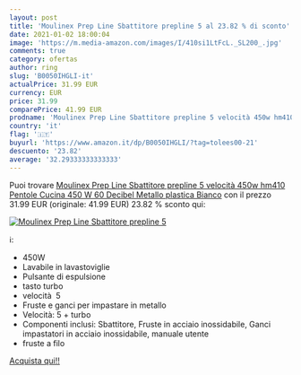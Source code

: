 ```yaml
---
layout: post
title: 'Moulinex Prep Line Sbattitore prepline 5 al 23.82 % di sconto'
date: 2021-01-02 18:00:04
image: 'https://m.media-amazon.com/images/I/410si1LtFcL._SL200_.jpg'
comments: true
category: ofertas
author: ring
slug: 'B0050IHGLI-it'
actualPrice: 31.99 EUR
currency: EUR
price: 31.99
comparePrice: 41.99 EUR
prodname: 'Moulinex Prep Line Sbattitore prepline 5 velocità 450w hm410 Pentole Cucina  450 W  60 Decibel  Metallo  plastica  Bianco'
country: 'it'
flag: '🇮🇹'
buyurl: 'https://www.amazon.it/dp/B0050IHGLI/?tag=tolees00-21'
descuento: '23.82'
average: '32.29333333333333'
---
```


Puoi trovare [Moulinex Prep Line Sbattitore prepline 5 velocità 450w hm410 Pentole Cucina  450 W  60 Decibel  Metallo  plastica  Bianco](https://www.amazon.it/dp/B0050IHGLI/?tag=tolees00-21) con il prezzo 31.99 EUR (originale: 41.99 EUR) 23.82 % sconto qui:

[![Moulinex Prep Line Sbattitore prepline 5](https://m.media-amazon.com/images/I/410si1LtFcL._SL200_.jpg)](https://www.amazon.it/dp/B0050IHGLI/?tag=tolees00-21)

ℹ️:

- 450W
- Lavabile in lavastoviglie
- Pulsante di espulsione
- tasto turbo
- velocità  5
- Fruste e ganci per impastare in metallo
- Velocità: 5 + turbo
- Componenti inclusi: Sbattitore, Fruste in acciaio inossidabile, Ganci impastatori in acciaio inossidabile, manuale utente
- fruste a filo

[Acquista qui!!](https://www.amazon.it/dp/B0050IHGLI/?tag=tolees00-21)
